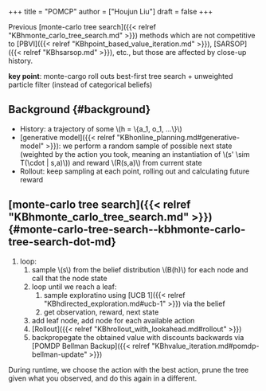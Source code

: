 +++
title = "POMCP"
author = ["Houjun Liu"]
draft = false
+++

Previous [monte-carlo tree search]({{< relref "KBhmonte_carlo_tree_search.md" >}}) methods which are not competitive to [PBVI]({{< relref "KBhpoint_based_value_iteration.md" >}}), [SARSOP]({{< relref "KBhsarsop.md" >}}), etc., but those are affected by close-up history.

**key point**: monte-cargo roll outs best-first tree search + unweighted particle filter (instead of categorical beliefs)


## Background {#background}

-   History: a trajectory of some \\(h = \\{a\_1, o\_1, ...\\}\\)
-   [generative model]({{< relref "KBhonline_planning.md#generative-model" >}}): we perform a random sample of possible next state (weighted by the action you took, meaning an instantiation of \\(s' \sim T(\cdot | s,a)\\)) and reward \\(R(s,a)\\) from current state
-   Rollout: keep sampling at each point, rolling out and calculating future reward


## [monte-carlo tree search]({{< relref "KBhmonte_carlo_tree_search.md" >}}) {#monte-carlo-tree-search--kbhmonte-carlo-tree-search-dot-md}

1.  loop:
    1.  sample \\(s\\) from the belief distribution \\(B(h)\\) for each node and call that the node state
    2.  loop until we reach a leaf:
        1.  sample exploratino using [UCB 1]({{< relref "KBhdirected_exploration.md#ucb-1" >}}) via the belief
        2.  get observation, reward, next state
    3.  add leaf node, add node for each available action
    4.  [Rollout]({{< relref "KBhrollout_with_lookahead.md#rollout" >}})
    5.  backpropegate the obtained value with discounts backwards via [POMDP Bellman Backup]({{< relref "KBhvalue_iteration.md#pomdp-bellman-update" >}})

During runtime, we choose the action with the best action, prune the tree given what you observed, and do this again in a different.
